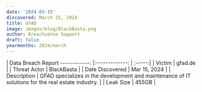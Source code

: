 ```yaml
---
date: '2024-03-15'
discovered: March 15, 2024
title: GFAD
image: images/blog/BlackBasta.png
author: Breachsense Support
draft: false
yearmonths: 2024/march
---
```



| Data Breach Report
------------:     |:-------------:    | :-----:|
| Victim      | gfad.de      | 
| Threat Actor      | BlackBasta      | 
| Date Discovered      | Mar 15, 2024      | 
| Description      | GFAD specializes in the development and maintenance of IT solutions for the real estate industry.      | 
| Leak Size      | 455GB      | 

